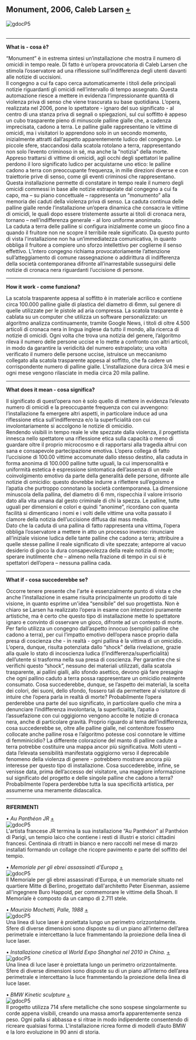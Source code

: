 ## Monument, 2006, Caleb Larsen [+](http://www.siusoon.net/dat/2008/10/08/inspiring-work-monument-if-it-bleeds-it-leads-2006-by-caleb-larsen/)
![gdocP5](http://i.imgur.com/TMwsA2c.jpg)<br><br>

***

**What is - cosa è?**     
     
 “Monument” è in estrema sintesi un’installazione che mostra il numero di omicidi in tempo reale. Di fatto è un’opera provocatoria di Caleb Larsen che stimola l’osservatore ad una riflessione sull’indifferenza degli utenti davanti alle notizie di uccisioni.  
Il congegno a cui fa capo cerca automaticamente i titoli delle principali notizie riguardanti gli omicidi nell’intervallo di tempo assegnato. Questa automazione riesce a mettere in evidenza l’impressionante quantità di violenza priva di senso che viene trascurata su base quotidiana.
L’opera, realizzata nel 2006, pone lo spettatore - ignaro del suo significato - al centro di una stanza priva di segnali o spiegazioni, sul cui soffitto è appeso un cubo trasparente pieno di minuscole palline gialle che, a cadenza imprecisata, cadono a terra. 
Le palline gialle rappresentano le vittime di omicidi, ma i visitatori lo apprendono solo in un secondo momento, inizialmente attratti dall’aspetto apparentemente ludico del congegno. Le piccole sfere, staccandosi dalla scatola rotolano a terra, rappresentando non solo l’evento criminoso in sé, ma anche la “notizia” della morte. 
Appreso trattarsi di vittime di omicidi, agli occhi degli spettatori le palline perdono il loro significato ludico per acquistarne uno etico: le palline cadono a terra con preoccupante frequenza, in mille direzioni diverse e con traiettorie prive di senso, come gli eventi criminosi che rappresentano. 
Questa installazione permette di constatare in tempo reale il numero degli omicidi commessi in base alle notizie estrapolate dal congegno a cui fa capo, ma – su piano concettuale – rappresenta un “monumento” alla memoria dei caduti della violenza priva di senso. 
La caduta continua delle palline gialle rende l’installazione un’opera dinamica che consacra le vittime di omicidi, le quali dopo essere tristemente assurte ai titoli di cronaca nera, tornano – nell’indifferenza generale - al loro uniforme anonimato.  
La caduta a terra delle palline si configura inizialmente come un gioco fino a quando il fruitore non ne scopre il terribile reale significato. Da questo punto di vista l'installazione non ha un’immediatezza comunicativa, in quanto obbliga il fruitore a compiere uno sforzo intellettivo per coglierne il senso effettivo.
L’intero congegno richiama provocatoriamente l’attenzione sull’atteggiamento di comune rassegnazione o addirittura di indifferenza della società contemporanea difronte all’inarrestabile susseguirsi delle notizie di cronaca nera riguardanti l’uccisione di persone.
 

***

**How it work - come funziona?**   
      
La scatola trasparente appesa al soffitto è in materiale acrilico e contiene circa 100.000 palline gialle di plastica del diametro di 6mm, sul genere di quelle utilizzate per le pistole ad aria compressa. 
La scatola trasparente è cablata su un computer che utilizza un software personalizzato: un algoritmo analizza continuamente, tramite Google News, i titoli di oltre 4.500 articoli di cronaca nera in lingua inglese da tutto il mondo, alla ricerca di notizie di omicidi. Ogni volta che trova una notizia del genere, l’algoritmo rileva il numero delle persone uccise e lo mette a confronto con altri articoli, in modo da garantire la veridicità del numero estrapolato; una volta verificato il numero delle persone uccise, istruisce un meccanismo collegato alla scatola trasparente appesa al soffitto, che fa cadere un corrispondente numero di palline gialle. L’installazione dura circa 3/4 mesi e ogni mese vengono rilasciate in media circa 20 mila palline.
  
***      

**What does it mean - cosa significa?**   

Il significato di quest’opera non è solo quello di mettere in evidenza l’elevato numero di omicidi e la preoccupante frequenza con cui avvengono: l’installazione fa emergere altri aspetti, in particolare induce ad una riflessione etica sull’indifferenza e/o la superficialità con cui involontariamente si accolgono le notizie di omicidio.  
Rendendo visibili in tempo reale le vite spezzate dalla violenza, il progettista innesca nello spettatore una riflessione etica sulla capacità o meno di guardare oltre il proprio microcosmo e di rapportarsi alla tragedia altrui con sana e consapevole partecipazione emotiva. 
L’opera collega di fatto l’uccisione di 100.00 vittime accomunate dallo stesso destino, alla caduta in forma anonima di 100.000 palline tutte uguali, la cui impersonalità e uniformità estetica è espressione sintomatica dell’assenza di un reale coinvolgimento emotivo da parte della generalità delle persone, difronte alle notizie di omicidio: questo dovrebbe indurre a riflettere sull’egoismo e l’apatia che purtroppo connotano la società contemporanea. 
La dimensione minuscola della pallina, del diametro di 6 mm, rispecchia il valore irrisorio dato alla vita umana dal gesto criminale di chi la spezza. Le palline, tutte uguali per dimensioni e colori e quindi “anonime”, ricordano con quanta facilità si dimenticano i nomi e i volti delle vittime una volta passato il clamore della notizia dell’uccisione diffusa dai mass media.  
Dato che la caduta di una pallina di fatto rappresenta una vittima, l’opera obbliga l’osservatore a mettere in atto un processo inverso: rinunciare all’iniziale visione ludica delle tante palline che cadono a terra; attribuire a quelle stesse palline il reale significato di vite spezzate; anteporre al vacuo desiderio di gioco la dura consapevolezza della reale notizia di morte; sperare inutilmente che – almeno nella frazione di tempo in cui si è spettatori dell’opera – nessuna pallina cada.


***
     
**What if - cosa succederebbe se?**   
    
Occorre tenere presente che l'arte è essenzialmente punto di vista e che anche l’installazione in esame risulta principalmente un prodotto di tale visione, in quanto esprime un'idea “sensibile” del suo progettista. 
Non è chiaro se Larsen ha realizzato l’opera in esame con intenzioni puramente artistiche, ma è certo che questo tipo di installazione mette lo spettatore ignaro e convinto di osservare un gioco, difronte ad un contesto di morte. Per farlo utilizza un congegno dall’aspetto innocuo (semplici palline che cadono a terra), per cui l’impatto emotivo dell’opera nasce proprio dalla presa di coscienza che - in realtà - ogni pallina è la vittima di un omicidio. 
L’opera, dunque, risulta potenziata dallo “shock” della rivelazione, grazie alla quale lo stato di incoscienza ludica (l’indifferenza/superficialità) dell’utente si trasforma nella sua presa di coscienza. Per garantire che si verifichi questo “shock”, nessuno dei materiali utilizzati, dalla scatola trasparente, ai pallini gialli, allo sfondo asettico, devono già fare presagire che ogni pallino caduto a terra possa rappresentare un omicidio realmente consumato.
Cosa succederebbe, dunque, se l’aspetto dei materiali, la scelta dei colori, dei suoni, dello sfondo, fossero tali da permettere al visitatore di intuire che l’opera parla in realtà di morte? Probabilmente l’opera perderebbe una parte del suo significato, in particolare quello che mira a denunciare l’indifferenza involontaria, la superficialità, l’apatia o l’assuefazione con cui oggigiorno vengono accolte le notizie di cronaca nera, anche di particolare gravità.
Proprio riguardo al tema dell’indifferenza, cosa succederebbe se, oltre alle palline gialle, nel contenitore fossero collocate anche palline rosa e l’algoritmo potesse così connotare le vittime di femminicidio?  La differente colorazione del manto di palline cadute a terra potrebbe costituire una mappa ancor più significativa. Molti utenti – data l’elevata sensibilità manifestata oggigiorno verso il deprecabile fenomeno della violenza di genere - potrebbero mostrare ancora più interesse per questo tipo di installazione.
Cosa succederebbe, infine, se venisse data, prima dell’accesso del visitatore, una maggiore informazione sul significato del progetto e delle singole palline che cadono a terra? Probabilmente l’opera perderebbe tutta la sua specificità artistica, per assumerne una meramente didascalica. 
 


------------

**RIFERIMENTI**
     
•	*Au Panthéon  JR* [+](http://www.jr-art.net/projects/inside-out-au-pantheon)<br>
![gdocP5](http://i.imgur.com/fck1fyo.jpg)<br>
L'artista francese JR termina la sua installazione “Au Panthéon” al Panthéon di Parigi, un tempio laico che contiene i resti di illustri
e storici cittadini francesi. Centinaia di ritratti in bianco e nero raccolti nel mese di marzo installati formando un collage che ricopre pavimento e parte del soffitto del tempio. 
    
 
•	*Memoriale per gli ebrei assassinati d'Europa* [+](https://it.wikipedia.org/wiki/Memoriale_per_gli_ebrei_assassinati_d%27Europa)<br> 
![gdocP5](http://i.imgur.com/SNf8W0U.jpg)<br>
 Il Memoriale per gli ebrei assassinati d'Europa, è un memoriale situato nel quartiere Mitte di Berlino, progettato dall'architetto Peter Eisenman, assieme all'ingegnere Buro Happold, per commemorare le vittime della Shoah. Il Memoriale è composto da un campo di 2.711 stele.


•	*Maurizio Mochetti, Palle, 1988* [+](https://www.dezeen.com/2013/11/11/siblings-wifi-blocking-onoff-installation-creates-a-disconnected-cold-spot/)<br>
![gdocP5](http://i.imgur.com/ZPiLi0N.jpg)<br>
Una linea di luce laser è proiettata lungo un perimetro orizzontalmente. Sfere di diverse dimensioni sono disposte su di un piano all’interno dell’area perimetrale e intercettano la luce frammentando la proiezione della linea di luce laser.



•	*Installazione cinetica al World Expo Shanghai nel 2010 in China.* [+](http://www.notcot.org/post/34651/Video-of-FTSIs-Ball-Grid-Array-kinetic-installation-in-/)<br>
![gdocP5](http://i.imgur.com/GfPpGwJ.jpg)<br>
Una linea di luce laser è proiettata lungo un perimetro orizzontalmente. Sfere di diverse dimensioni sono disposte su di un piano all’interno dell’area perimetrale e intercettano la luce frammentando la proiezione della linea di luce laser.


•	*BMW Kinetic sculpture* [+](http://www.coolhunting.com/culture/bmw-kinetic-scu)<br>
![gdocP5](http://i.imgur.com/hFhPk3J.jpg)<br>
Il progetto utilizza 714 sfere metalliche che sono sospese singolarmente su corde appena visibili, creando una massa amorfa apparentemente senza peso. Ogni palla si abbassa e si ritrae in modo indipendente consentendo di ricreare qualsiasi forma. L'installazione ricrea forme di modelli d’auto BMW e la loro evoluzione in 90 anni di storia. 
